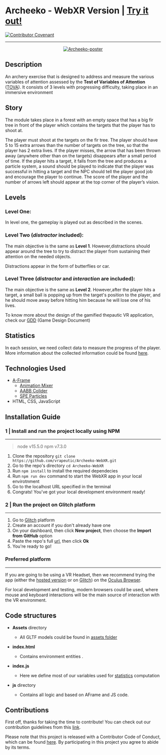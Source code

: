 # Archeeko - WebXR Version | [Try it out!](https://archeeko-f3fc01--pr3-dev-wuapvu4q.web.app/) 



[![Contributor Covenant](https://img.shields.io/badge/Contributor%20Covenant-v2.0%20adopted-ff69b4.svg)](code_of_conduct.md)

___

<p align="center">
<a href="https://giphy.com/"><img src="https://media.giphy.com/media/07naAP7H91JsrTusi4/giphy.gif" alt="Archeeko-poster" border="0"></a>
</p>

## Description
An archery exercise that is designed to address and measure the various variables of attention assessed by the **Test of Variables of Attention** ([TOVA](https://www.tovatest.com/)).
It consists of 3 levels with progressing difficulty, taking place in an immersive environment

## Story
The module takes place in a forest with an empty space that has a big fir tree in front of the player which contains the targets that the player has to shoot at.

The player must shoot at the targets on the fir tree. The player should have 5 to 15 extra arrows than the number of targets on the tree, so that the player has 2 extra lives. If the player misses, the arrow that has been thrown away (anywhere other than on the targets) disappears after a small period of time.
If the player hits a target, it falls from the tree and produces a particle system, a sound should be played to indicate that the player was successful in hitting a target and the NPC should tell the player good job and encourage the player to continue.
The score of the player and the number of arrows left should appear at the top corner of the player’s vision.

## Levels
###  Level One: 
In level one, the gameplay is played out as described in the scenes.

###  Level Two (*distractor* included):
The main objective is the same as **Level 1**. However,distractions should appear around the tree to try to distract the player from sustaining their attention on the needed objects.

Distractions appear in the form of butterflies or car.

###	Level Three (*distractor* and *interaction* are included):
The main objective is the same as **Level 2**. However,after the player hits a target, a small ball is popping up from the target's position to the player, and he should move away before hitting him because he will lose one of his  lives.

To know more about the design of the gamified thepautic VR application, check our [GDD](https://drive.google.com/file/d/1od28M_qhC0D6l5wUmtykHoFs0XNPkWLz/view?usp=sharing) (Game Design Document)

##  Statistics
 In each session, we need collect data to measure the progress of the player. More information about the collected information could be found [here](https://drive.google.com/file/d/13o9tlypHxnBL0X3sSX34iIsZ0B88QBUv/view?usp=sharing).

## Technologies Used

 - [A-Frame](https://aframe.io/)
	 - [Animation Mixer](https://www.8thwall.com/8thwall/animation-mixer-aframe)
	 - [AABB Colider](https://github.com/supermedium/superframe/tree/master/components/aabb-collider/)
	 - [SPE Particles](https://github.com/harlyq/aframe-spe-particles-component)
 - HTML, CSS, JavaScript

## Installation Guide

### 1 | Install and run the project locally using NPM
---

> node v15.5.0
> npm v7.3.0

 1. Clone the repository `git clone https://github.com/vrapeutic/Archeeko-WebXR.git`
 2. Go to the repo's directory `cd Archeeko-WebXR`
 3. Run `npm install` to install the required dependecies
 4. Run `npm run dev` command to start the WebXR app in your local envirotnment
 5. Go to the localhost URL specified in the terminal
 6. Congrats! You've got your local development environment ready!



### 2 | Run the project on Glitch platform
---
 1. Go to [Glitch](https://glitch.com/) platform
 2. Create an account if you don't already have one
 3. On your dashboard, then click **New project**, then choose the **Import from GitHub** option
 4. Paste the repo's full [url](https://github.com/vrapeutic/Archeeko-WebXR.git), then click **Ok**
 5. You're ready to go!
 
 ### Preferred platform
 ---
 If you are going to be using a VR Headset, then we recommend trying the app (either the [hosted version](https://archeeko-f3fc01--pr3-dev-wuapvu4q.web.app/) or on [Glitch](https://glitch.com/)) on the [Oculus Browser](https://developer.oculus.com/webxr/).
 
 For local development and testing, modern browsers could be used, where mouse and keyboard interactions will be the main source of interaction with the VR environment.

## Code structures

*  **Assets** directory

	* All GLTF models could be found in [assets folder](https://glitch.com/edit/#!/truth-elated-ocicat?path=assets%3A1%3A0)

* **index.html**

	* Contains environment entities .

* **index.js**

	* Here we define most of our variables used for [statistics](#Statistics) computation


* **js** directory
	* Contains all logic and based on AFrame and JS code. 


## Contributions

First off, thanks for taking the time to contribute! You can check out our contribution guidelines from this [link](https://github.com/vrapeutic/Archeeko-WebXR/blob/main/CONTRIBUTING.md).

Please note that this project is released with a Contributor Code of Conduct, which can be found [here](https://www.contributor-covenant.org/version/2/0/code_of_conduct/). By participating in this project you agree to abide by its terms.

